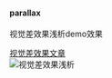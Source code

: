 #### parallax
视觉差效果浅析demo效果

[视觉差效果文章](https://blog.csdn.net/s1879046/article/details/81366042)    
![视觉差效果浅析](../../images/parallax.gif)   



